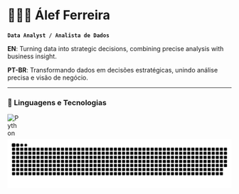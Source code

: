 # 👩🏻‍💻 Álef Ferreira

**`Data Analyst / Analista de Dados`**

**EN**: Turning data into strategic decisions, combining precise analysis with business insight.

**PT-BR**: Transformando dados em decisões estratégicas, unindo análise precisa e visão de negócio.

---

### 🤖 Linguagens e Tecnologias


<img 
    align="left" 
    alt="Python" 
    title="Python"
    width="25px" 
    style="padding-right: 10px;" 
    src="https://cdn.jsdelivr.net/gh/devicons/devicon@latest/icons/python/python-original.svg" 
/>

<br/>

#

<picture align="center">
  <source media="(prefers-color-scheme: dark)" srcset="https://raw.githubusercontent.com/mari4souza/mari4souza/output/github-contribution-grid-snake-dark.svg">
  <source media="(prefers-color-scheme: light)" srcset="https://raw.githubusercontent.com/mari4souza/mari4souza/output/github-contribution-grid-snake-dark.svg">
  <img align="center" alt="github contribution grid snake animation" src="https://raw.githubusercontent.com/mari4souza/mari4souza/output/github-contribution-grid-snake.svg">
</picture>

